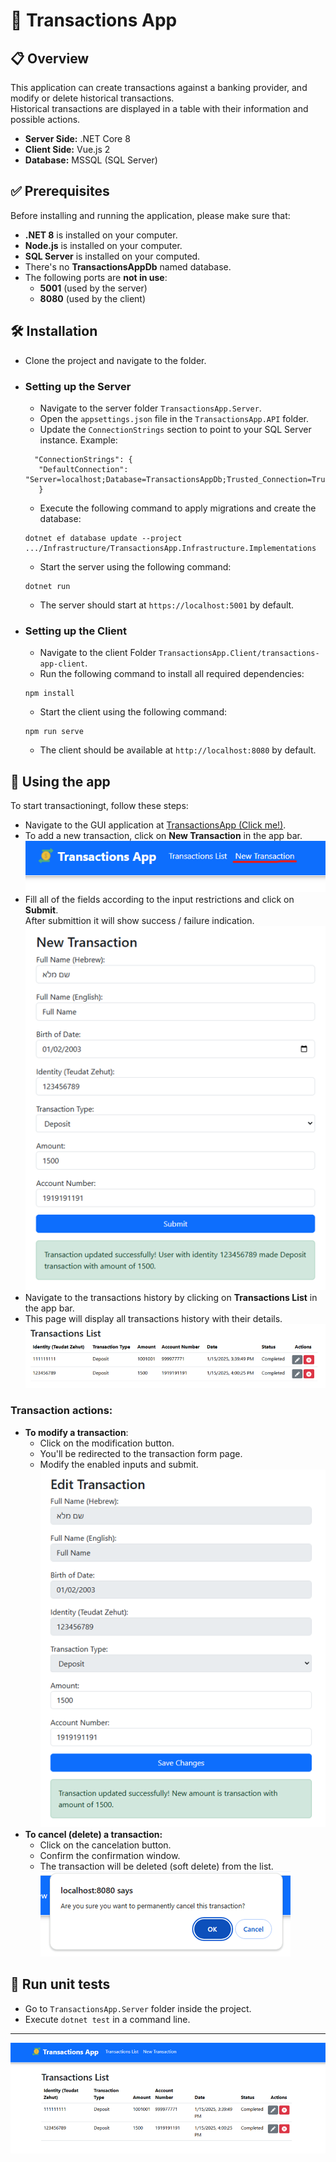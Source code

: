 # 💱 Transactions App

## 📋 Overview
This application can create transactions against a banking provider, and modify or delete historical transactions.  
Historical transactions are displayed in  a table with their information and possible actions.

- **Server Side:** .NET Core 8  
- **Client Side:** Vue.js 2  
- **Database:** MSSQL (SQL Server)

## ✅ Prerequisites
Before installing and running the application, please make sure that:

- **.NET 8** is installed on your computer.
- **Node.js** is installed on your computer.
- **SQL Server** is installed on your computed.
- There's no **TransactionsAppDb** named database.
- The following ports are **not in use**:
  - **5001** (used by the server)
  - **8080** (used by the client)

## 🛠️ Installation
- Clone the project and navigate to the folder.
- ### **Setting up the Server**
   - Navigate to the server folder `TransactionsApp.Server`.
   - Open the `appsettings.json` file in the `TransactionsApp.API` folder.
   - Update the `ConnectionStrings` section to point to your SQL Server instance. Example:
   ````
     "ConnectionStrings": {
      "DefaultConnection": "Server=localhost;Database=TransactionsAppDb;Trusted_Connection=True;TrustServerCertificate=TrueMultipleActiveResultSets=true"
      }

   ````
   - Execute the following command to apply migrations and create the database:
   ````
   dotnet ef database update --project .../Infrastructure/TransactionsApp.Infrastructure.Implementations
   ````
   - Start the server using the following command:
   ````
   dotnet run
   ````
   - The server should start at `https://localhost:5001` by default.
- ### **Setting up the Client**
   - Navigate to the client Folder `TransactionsApp.Client/transactions-app-client`.
   - Run the following command to install all required dependencies:
   ````
   npm install
   ````
   - Start the client using the following command:
   ````
   npm run serve
   ````
   - The client should be available at `http://localhost:8080` by default.

## 💸 Using the app
To start transactioningt, follow these steps:

- Navigate to the GUI application at [TransactionsApp (Click me!)](http://localhost:8080/).
- To add a new transaction, click on **New Transaction** in the app bar.
   ![AppBar](./assets/appbar.png)
- Fill all of the fields according to the input restrictions and click on **Submit**.  
  After submittion it will show success / failure indication.
   ![Form](./assets/form.png)
- Navigate to the transactions history by clicking on **Transactions List** in the app bar.
- This page will display all transactions history with their details.
   ![List](./assets/list.png)

### **Transaction actions:**
- **To modify a transaction**:
   - Click on the modification button.
   - You'll be redirected to the transaction form page.
   - Modify the enabled inputs and submit.
   ![Modify](./assets/modify.png)
- **To cancel (delete) a transaction:**
   - Click on the cancelation button.
   - Confirm the confirmation window.
   - The transaction will be deleted (soft delete) from the list.
   ![Delete](./assets/delete.png)


## 🧪 Run unit tests
- Go to `TransactionsApp.Server` folder inside the project.
- Execute `dotnet test` in a command line.

-------
![App](./assets/app.png)